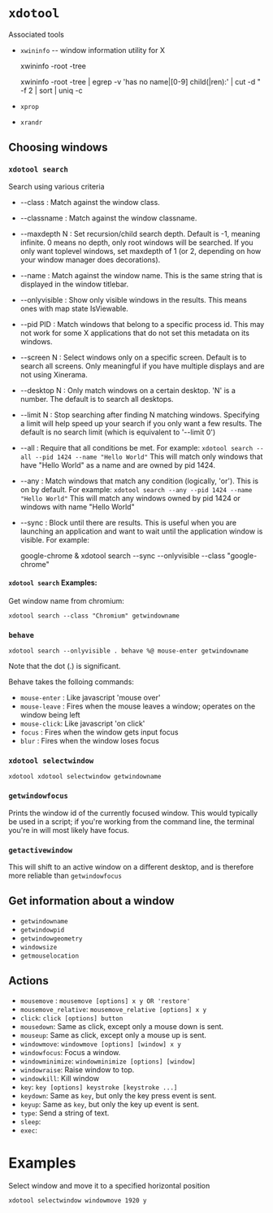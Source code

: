 # `xdotool`


Associated tools

* `xwininfo` -- window information utility for X

    xwininfo -root -tree

    xwininfo -root -tree | egrep -v 'has no name|[0-9] child(|ren):' | cut -d \" -f 2 | sort | uniq -c

* `xprop`
* `xrandr`

## Choosing windows

### `xdotool search`

Search using various criteria

* --class       : Match against the window class.
* --classname   : Match against the window classname.
* --maxdepth N  : Set recursion/child search depth. Default is -1, meaning infinite. 0 means no depth, only root windows will be searched. If you only want toplevel windows, set maxdepth of 1 (or 2, depending on how your window manager does decorations).
* --name        : Match against the window name. This is the same string that is displayed in the window titlebar.
* --onlyvisible : Show only visible windows in the results. This means ones with map state IsViewable.
* --pid PID     : Match windows that belong to a specific process id. This may not work for some X applications that do not set this metadata on its windows.
* --screen N    : Select windows only on a specific screen. Default is to search all screens. Only meaningful if you have multiple displays and are not using Xinerama.
* --desktop N   : Only match windows on a certain desktop. 'N' is a number. The default is to search all desktops.
* --limit N     : Stop searching after finding N matching windows. Specifying a limit will help speed up your search if you only want a few results.  The default is no search limit (which is equivalent to '--limit 0')
* --all         : Require that all conditions be met. For example: `xdotool search --all --pid 1424 --name "Hello World"` This will match only windows that have "Hello World" as a name and are owned by pid 1424.
* --any         : Match windows that match any condition (logically, 'or'). This is on by default. For example: `xdotool search --any --pid 1424 --name "Hello World"` This will match any windows owned by pid 1424 or windows with name "Hello World"
* --sync        : Block until there are results. This is useful when you are launching an application and want to wait until the application window is visible.  For example:

    google-chrome &
    xdotool search --sync --onlyvisible --class "google-chrome"

#### `xdotool search` Examples:

Get window name from chromium:

    xdotool search --class "Chromium" getwindowname

### `behave`

    xdotool search --onlyvisible . behave %@ mouse-enter getwindowname

Note that the dot (.)  is significant.

Behave takes the folloing commands:

* `mouse-enter` : Like javascript 'mouse over'
* `mouse-leave` : Fires when the mouse leaves a window; operates on the window being left
* `mouse-click`: Like javascript 'on click'
* `focus` : Fires when the window gets input focus
* `blur` : Fires when the window loses focus

### `xdotool selectwindow`

    xdotool xdotool selectwindow getwindowname

### `getwindowfocus`

Prints the window id of the currently focused window. This would typically be used in a script; if you're working from the command line, the terminal you're in will most likely have focus.

### `getactivewindow`

This will shift to an active window on a different desktop, and is therefore more reliable than `getwindowfocus`

## Get information about a window 

* `getwindowname`
* `getwindowpid`
* `getwindowgeometry`
* `windowsize`
* `getmouselocation`

## Actions

* `mousemove` : `mousemove [options] x y OR 'restore'`
* `mousemove_relative`: `mousemove_relative [options] x y`
* `click`: `click [options] button`
* `mousedown`: Same as click, except only a mouse down is sent.
* `mouseup`: Same as click, except only a mouse up is sent.
* `windowmove`: `windowmove [options] [window] x y`
* `windowfocus`: Focus a window.
* `windowminimize`: `windowminimize [options] [window]`
* `windowraise`: Raise window to top.
* `windowkill`: Kill window
* `key`: `key [options] keystroke [keystroke ...]`
* `keydown`: Same as `key`, but only the key press event is sent.
* `keyup`: Same as `key`, but only the key up event is sent.
* `type`: Send a string of text.
* `sleep`:
* `exec`: 

# Examples

Select window and move it to a specified horizontal position

    xdotool selectwindow windowmove 1920 y

